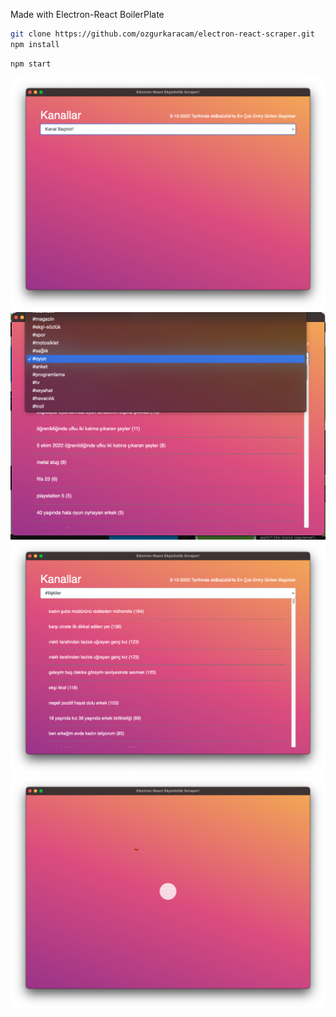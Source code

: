 Made with Electron-React BoilerPlate

```bash
git clone https://github.com/ozgurkaracam/electron-react-scraper.git
npm install
```


```bash
npm start
```

<img src="https://raw.githubusercontent.com/ozgurkaracam/electron-react-scraper/master/assets/1.png">
<img src="https://raw.githubusercontent.com/ozgurkaracam/electron-react-scraper/master/assets/2.png">
<img src="https://raw.githubusercontent.com/ozgurkaracam/electron-react-scraper/master/assets/3.png">
<img src="https://raw.githubusercontent.com/ozgurkaracam/electron-react-scraper/master/assets/4.png">
